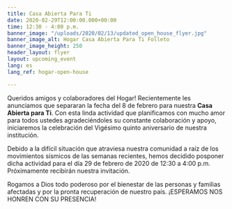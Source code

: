 ```yaml
---
title: Casa Abierta Para Ti
date: 2020-02-29T12:00:00.000+00:00
time: 12:30 - 4:00 p.m.
banner_image: "/uploads/2020/02/13/updated_open_house_flyer.jpg"
banner_image_alt: Hogar Casa Abierta Para Ti Folleto
banner_image_height: 250
header_layout: flyer
layout: upcoming_event
lang: es
lang_ref: hogar-open-house

---
```

Queridos amigos y colaboradores del Hogar! Recientemente les anunciamos que separaran la fecha del 8 de febrero para nuestra <b>Casa Abierta para Ti</b>. Con esta linda actividad que planificamos con mucho amor para todos ustedes agradeciéndoles su constante colaboración y apoyo, iniciaremos la celebración del Vigésimo quinto aniversario de nuestra institución.

Debido a la difícil situación que atraviesa nuestra comunidad a raíz de los movimientos sísmicos de las semanas recientes, hemos decidido posponer dicha actividad para el día 29 de febrero de 2020 de 12:30 a 4:00 p.m. Próximamente recibirán nuestra invitación.

Rogamos a Dios todo poderoso por el bienestar de las personas y familias afectadas y por la pronta recuperación de nuestro país. ¡ESPERAMOS NOS HONREN CON SU PRESENCIA!